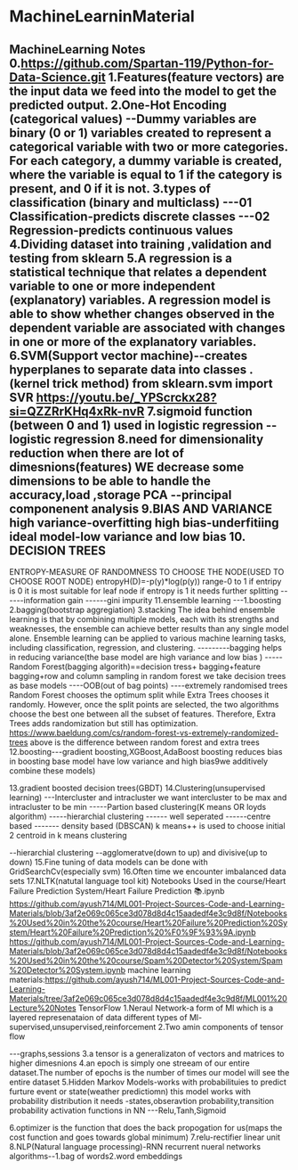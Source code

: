 # MachineLearninMaterial
MachineLearning Notes
0.https://github.com/Spartan-119/Python-for-Data-Science.git
1.Features(feature vectors) are the input data we feed into the model to get the predicted output.
2.One-Hot Encoding (categorical values)
--Dummy variables are binary (0 or 1) variables created to represent a categorical variable with two or more categories. For each category, a dummy variable is created, where the variable is equal to 1 if the category is present, and 0 if it is not.
3.types of classification (binary and multiclass)
---01 Classification-predicts discrete classes 
---02 Regression-predicts continuous values
4.Dividing dataset into training ,validation and testing
from sklearn
5.A regression is a statistical technique that relates a dependent variable to one or more independent (explanatory) variables. A regression model is able to show whether changes observed in the dependent variable are associated with changes in one or more of the explanatory variables.
6.SVM(Support vector machine)--creates hyperplanes to separate data into classes .(kernel trick method)
from sklearn.svm import SVR
https://youtu.be/_YPScrckx28?si=QZZRrKHq4xRk-nvR
7.sigmoid function (between 0 and 1) used in logistic regression
--logistic regression
8.need for dimensionality reduction
when there are lot of dimesnions(features) WE decrease some dimensions to be able to handle the accuracy,load ,storage
PCA --principal componenent analysis
9.BIAS AND VARIANCE 
high variance-overfitting
high bias-underfitiing
ideal model-low variance and low bias
10.  DECISION TREES 
------------
ENTROPY-MEASURE OF RANDOMNESS TO CHOOSE THE NODE(USED TO CHOOSE ROOT NODE)
entropyH(D)=-p(y)*log(p(y))
range-0 to 1
if entripy is 0 it is most suitable for leaf node 
if entropy is 1 it needs further splitting
------information gain
------gini impurity
11.ensemble learning ---1.boosting 2.bagging(bootstrap aggregiation) 3.stacking
The idea behind ensemble learning is that by combining multiple models, each with its strengths and weaknesses, the ensemble can achieve better results than any single model alone. Ensemble learning can be applied to various machine learning tasks, including classification, regression, and clustering.
---------bagging helps in reducing variance(the base model are high variance and low bias )
-----Random Forest(bagging algorith)==decision tress+ bagging+feature bagging+row and column sampling
in random forest we take decision trees as base models
----OOB(out of bag points)
----extremely randomised trees
Random Forest chooses the optimum split while Extra Trees chooses it randomly. However, once the split points are selected, the two algorithms choose the best one between all the subset of features. Therefore, Extra Trees adds randomization but still has optimization.
https://www.baeldung.com/cs/random-forest-vs-extremely-randomized-trees
above is the difference between random forest and extra trees
12.boosting---gradient boosting,XGBoost,AdaBoost
boosting reduces bias
in boosting base model have low variance and high bias9we additively combine these models)

13.gradient boosted decision trees(GBDT)
14.Clustering(unsupervised learning)
---Intercluster and intracluster
we want intercluster to be max and intracluster to be min
-----Partion based clustering(K means OR loyds algorithm)
-----hierarchial clustering
------ well seperated 
------centre based
------- density based (DBSCAN)
k means++ is used to choose initial 2 centroid in k means clustering

--hierarchial clustering --agglomeratve(down to up) and divisive(up to down)
15.Fine tuning of data models can be done with GridSearchCv(especially svm)
16.Often time we encounter imbalanced data sets
17.NLTK(natutal language tool kit)
Notebooks Used in the course/Heart Failure Prediction System/Heart Failure Prediction 📚.ipynb
https://github.com/ayush714/ML001-Project-Sources-Code-and-Learning-Materials/blob/3af2e069c065ce3d078d8d4c15aadedf4e3c9d8f/Notebooks%20Used%20in%20the%20course/Heart%20Failure%20Prediction%20System/Heart%20Failure%20Prediction%20%F0%9F%93%9A.ipynb
https://github.com/ayush714/ML001-Project-Sources-Code-and-Learning-Materials/blob/3af2e069c065ce3d078d8d4c15aadedf4e3c9d8f/Notebooks%20Used%20in%20the%20course/Spam%20Detector%20System/Spam%20Detector%20System.ipynb
machine learning materials:https://github.com/ayush714/ML001-Project-Sources-Code-and-Learning-Materials/tree/3af2e069c065ce3d078d8d4c15aadedf4e3c9d8f/ML001%20Lecture%20Notes
TensorFlow 
1.Neraul Network-a form of Ml which is a layered represenataion of data
different types of Ml-supervised,unsupervised,reinforcement
2.Two amin components of tensor flow

---graphs,sessions
3.a tensor is a generalizaton of vectors and matrices to higher dimesnions
4.an epoch is simply one streeam of our entire dataset.The number of epochs is the number of times our model will see the entire dataset
5.Hidden Markov Models-works with probabilituies to predict furture  event or state(weather predictiomn)
this model works with  probability distribution
it needs -states,obseravtion probability,transition probability
activation functions in NN
---Relu,Tanh,Sigmoid

6.optimizer is the function that does the back propogation for us(maps the cost function and goes towards global minimum)
7.relu-rectifier linear unit
8.NLP(Natural language processing)-RNN recurrent nueral networks
algorithms--1.bag of words2.word embeddings
